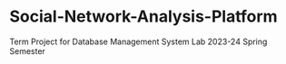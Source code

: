 # Social-Network-Analysis-Platform
Term Project for Database Management System Lab 2023-24 Spring Semester
